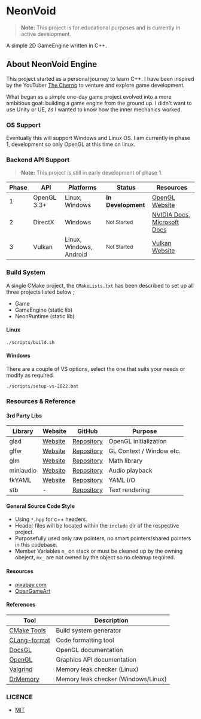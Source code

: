 # NeonVoid

> **Note:** This project is for educational purposes and is currently in active development.

A simple 2D GameEngine written in C++.

## About NeonVoid Engine

This project started as a personal journey to learn C++. I have been inspired by the
YouTuber [The Cherno](https://github.com/thecherno) to venture and explore game development.

What began as a simple one-day game project evolved into a more ambitious goal: building a game engine from the ground up.
I didn't want to use Unity or UE, as I wanted to know how the inner mechanics worked.


### OS Support
Eventually this will support Windows and Linux OS. I am currently in phase 1, development so only OpenGL at this time on linux.


### Backend API Support

> **Note:** This project is still in early development of phase 1.


| Phase | API | Platforms | Status | Resources |
|-------|-----|-----------|---------|-----------|
| 1 | OpenGL 3.3+ | Linux, Windows | **In Development** | [OpenGL Website](https://www.opengl.org/) |
| 2 | DirectX | Windows | <sub>Not Started</sub> | [NVIDIA Docs](https://developer.nvidia.com/directx), [Microsoft Docs](https://learn.microsoft.com/en-us/windows/win32/directx) |
| 3 | Vulkan | Linux, Windows, Android | <sub>Not Started</sub> | [Vulkan Website](https://www.vulkan.org/) |


### Build System

A single CMake project, the `CMakeLists.txt` has been described to set up all three projects listed below ;
- Game
- GameEngine (static lib)
- NeonRuntime (static lib)


#### Linux
```
./scripts/build.sh
```

#### Windows
There are a couple of VS options, select the one that suits your needs or modify as required.
```
./scripts/setup-vs-2022.bat 
```



### Resources & Reference

#### 3rd Party Libs

| Library | Website | GitHub | Purpose |
|---------|---------|--------|----------|
| glad | [Website](https://glad.dav1d.de/) | [Repository](https://github.com/Dav1dde/glad) | OpenGL initialization |
| glfw | [Website](https://www.glfw.org/) | [Repository](https://github.com/glfw/glfw) | GL Context / Window etc. |
| glm | [Website](https://glm.g-truc.net/) | [Repository](https://github.com/icaven/glm) | Math library |
| miniaudio | [Website](https://miniaud.io/) | [Repository](https://github.com/mackron/miniaudio) | Audio playback |
| fkYAML | [Website](https://fktn-k.github.io/fkYAML/) | [Repository](https://github.com/fktn-k/fkYAML) | YAML I/O |
| stb | - | [Repository](https://github.com/nothings/stb) | Text rendering |


#### General Source Code Style
- Using `*.hpp` for c++ headers.
- Header files will be located within the `include` dir of the respective project.
- Purposefully used only raw pointers, no smart pointers/shared pointers in this codebase.
- Member Variables `m_` on stack or must be cleaned up by the owning obeject, `mx_` are not owned by the object so no cleanup required.

#### Resources

* [pixabay.com](https://pixabay.com/sound-effects/)
* [OpenGameArt](https://opengameart.org/)


#### References

| Tool | Description |
|------|-------------|
| [CMake Tools](https://cmake.org/download/) | Build system generator |
| [CLang-format](https://clang.llvm.org/docs/ClangFormat.html) | Code formatting tool |
| [DocsGL](http://docs.gl/) | OpenGL documentation |
| [OpenGL](https://www.opengl.org/) | Graphics API documentation |
| [Valgrind](https://valgrind.org/) | Memory leak checker (Linux) |
| [DrMemory](https://drmemory.org) | Memory leak checker (Windows/Linux) |

### LICENCE
- [MIT](LICENSE)